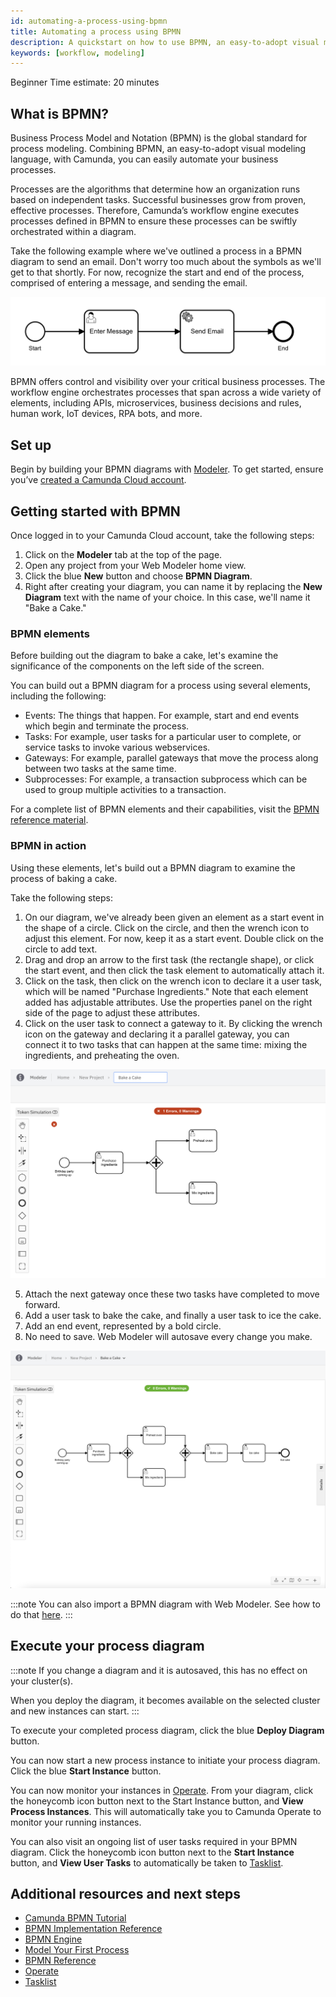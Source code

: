 ```yaml
---
id: automating-a-process-using-bpmn
title: Automating a process using BPMN
description: A quickstart on how to use BPMN, an easy-to-adopt visual modeling language, together with Camunda to automate your business processes.
keywords: [workflow, modeling]
---
```


<span class="badge badge--beginner">Beginner</span>
<span class="badge badge--medium">Time estimate: 20 minutes</span>

## What is BPMN?

Business Process Model and Notation (BPMN) is the global standard for process modeling. Combining BPMN, an easy-to-adopt visual modeling language, with Camunda, you can easily automate your business processes.

Processes are the algorithms that determine how an organization runs based on independent tasks. Successful businesses grow from proven, effective processes. Therefore, Camunda’s workflow engine executes processes defined in BPMN to ensure these processes can be swiftly orchestrated within a diagram.

Take the following example where we've outlined a process in a BPMN diagram to send an email. Don't worry too much about the symbols as we'll get to that shortly. For now, recognize the start and end of the process, comprised of entering a message, and sending the email.

![sending email bmmn diagram](./img/simple-bpmn-process.png)

BPMN offers control and visibility over your critical business processes. The workflow engine orchestrates processes that span across a wide variety of elements, including APIs, microservices, business decisions and rules, human work, IoT devices, RPA bots, and more.

## Set up

Begin by building your BPMN diagrams with [Modeler](../components/modeler/about.md).
To get started, ensure you’ve [created a Camunda Cloud account](./getting-started/create-camunda-cloud-account.md).

## Getting started with BPMN

Once logged in to your Camunda Cloud account, take the following steps:

1. Click on the **Modeler** tab at the top of the page.
2. Open any project from your Web Modeler home view.
3. Click the blue **New** button and choose **BPMN Diagram**.
4. Right after creating your diagram, you can name it by replacing the **New Diagram** text with the name of your choice. In this case, we'll name it "Bake a Cake."

### BPMN elements

Before building out the diagram to bake a cake, let's examine the significance of the components on the left side of the screen.

You can build out a BPMN diagram for a process using several elements, including the following:

- Events: The things that happen. For example, start and end events which begin and terminate the process.
- Tasks: For example, user tasks for a particular user to complete, or service tasks to invoke various webservices.
- Gateways: For example, parallel gateways that move the process along between two tasks at the same time.
- Subprocesses: For example, a transaction subprocess which can be used to group multiple activities to a transaction.

For a complete list of BPMN elements and their capabilities, visit the [BPMN reference material](../components/modeler/bpmn/bpmn.md).

### BPMN in action

Using these elements, let's build out a BPMN diagram to examine the process of baking a cake.

Take the following steps:

1. On our diagram, we've already been given an element as a start event in the shape of a circle. Click on the circle, and then the wrench icon to adjust this element. For now, keep it as a start event. Double click on the circle to add text.
2. Drag and drop an arrow to the first task (the rectangle shape), or click the start event, and then click the task element to automatically attach it.
3. Click on the task, then click on the wrench icon to declare it a user task, which will be named "Purchase Ingredients." Note that each element added has adjustable attributes. Use the properties panel on the right side of the page to adjust these attributes.
4. Click on the user task to connect a gateway to it. By clicking the wrench icon on the gateway and declaring it a parallel gateway, you can connect it to two tasks that can happen at the same time: mixing the ingredients, and preheating the oven.

![baking a cake bpmn sample](./img/bake-cake-bpmn.png)

5. Attach the next gateway once these two tasks have completed to move forward.
6. Add a user task to bake the cake, and finally a user task to ice the cake.
7. Add an end event, represented by a bold circle.
8. No need to save. Web Modeler will autosave every change you make.

![completed bpmn diagram](./img/complete-baking-cake-bpmn.png)

:::note
You can also import a BPMN diagram with Web Modeler. See how to do that [here](../components/modeler/web-modeler/import-diagram.md).
:::

## Execute your process diagram

:::note
If you change a diagram and it is autosaved, this has no effect on your cluster(s).

When you deploy the diagram, it becomes available on the selected cluster and new instances can start.
:::

To execute your completed process diagram, click the blue **Deploy Diagram** button.

You can now start a new process instance to initiate your process diagram. Click the blue **Start Instance** button.

You can now monitor your instances in [Operate](./components/operate/index.md). From your diagram, click the honeycomb icon button next to the Start Instance button, and **View Process Instances**. This will automatically take you to Camunda Operate to monitor your running instances.

You can also visit an ongoing list of user tasks required in your BPMN diagram. Click the honeycomb icon button next to the **Start Instance** button, and **View User Tasks** to automatically be taken to [Tasklist](./components/tasklist/introduction.md).

## Additional resources and next steps

- [Camunda BPMN Tutorial](https://camunda.com/bpmn/)
- [BPMN Implementation Reference](https://docs.camunda.org/manual/latest/reference/bpmn20/)
- [BPMN Engine](https://camunda.com/products/camunda-platform/bpmn-engine/)
- [Model Your First Process](./getting-started/model-your-first-process.md)
- [BPMN Reference](../components/modeler/bpmn/bpmn.md)
- [Operate](./components/operate/index.md)
- [Tasklist](./components/tasklist/introduction.md)